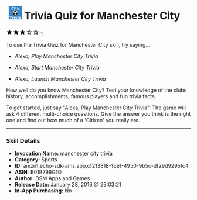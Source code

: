 # &nbsp;<img src="skill_icon" alt="Trivia Quiz for Manchester City icon" width="36"> Trivia Quiz for Manchester City
![3 stars](../../images/ic_star_black_18dp_1x.png)![3 stars](../../images/ic_star_black_18dp_1x.png)![3 stars](../../images/ic_star_black_18dp_1x.png)![3 stars](../../images/ic_star_border_black_18dp_1x.png)![3 stars](../../images/ic_star_border_black_18dp_1x.png) 1

To use the Trivia Quiz for Manchester City skill, try saying...

* *Alexa, Play Manchester City Trivia*

* *Alexa, Start Manchester City Trivia*

* *Alexa, Launch Manchester City Trivia*

How well do you know Manchester City? Test your knowledge of the clubs history, accomplishments, famous players and fun trivia facts.

To get started, just say "Alexa, Play Manchester City Trivia". The game will ask 4 different multi-choice questions. Give the answer you think is the right one and find out how much of a 'Citizen' you really are.

***

### Skill Details

* **Invocation Name:** manchester city trivia
* **Category:** Sports
* **ID:** amzn1.echo-sdk-ams.app.cf213818-16e1-4950-9b5c-df29d9295fc4
* **ASIN:** B01B799G1Q
* **Author:** DSM Apps and Games
* **Release Date:** January 28, 2016 @ 23:03:21
* **In-App Purchasing:** No
